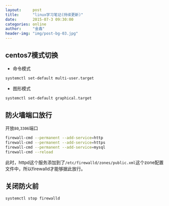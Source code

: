 ```yaml
---
layout:     post
title:      "linux学习笔记(持续更新)"
date:       2015-07-3 09:30:00
categories: online
author:     "金鑫"
header-img: "img/post-bg-03.jpg"
---
```


## centos7模式切换
- 命令模式
```bash
systemctl set-default multi-user.target
```
- 图形模式
```bash
systemctl set-default graphical.target
```

## 防火墙端口放行
开放`80`,`3306`端口
```bash
firewall-cmd --permanent --add-service=http
firewall-cmd --permanent --add-service=https
firewall-cmd --permanent --add-service=mysql
firewall-cmd --reload
```
此时，httpd这个服务添加到了`/etc/firewalld/zones/public.xml`这个zone配置文件中，所以firewalld才能够据此放行。

## 关闭防火前
```bash
systemctl stop firewalld
```
